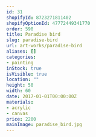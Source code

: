 ```yaml
---
id: 31
shopifyId: 8723271811402
shopifyOptionId: 47772449341770
order: 590
title: Paradise bird
slug: paradise-bird
url: art-works/paradise-bird
aliases: []
categories:
- painting
inStock: true
isVisible: true
location: ""
height: 50
width: 60
date: 2017-01-01T00:00:00Z
materials:
- acrylic
- canvas
price: 2200
mainImage: paradise_bird.jpg
---
```

